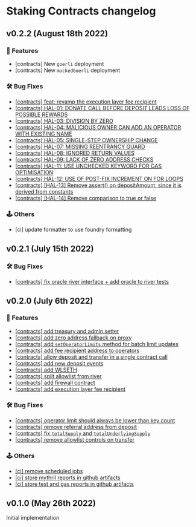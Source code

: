 # Staking Contracts changelog

## v0.2.2 (August 18th 2022)

### :dizzy: Features

- [contracts] New `goerli` deployment
- [contracts] New `mockedGoerli` deployment

### :hammer_and_wrench: Bug Fixes

- [[contracts] feat: revamp the execution layer fee recipient](https://github.com/River-Protocol/river-contracts/pull/104)
- [[contracts] HAL-01: DONATE CALL BEFORE DEPOSIT LEADS LOSS OF POSSIBLE REWARDS](https://github.com/River-Protocol/river-contracts/pull/93)
- [[contracts] HAL-03: DIVISION BY ZERO](https://github.com/River-Protocol/river-contracts/pull/103)
- [[contracts] HAL-04: MALICIOUS OWNER CAN ADD AN OPERATOR WITH EXISTING NAME](https://github.com/River-Protocol/river-contracts/pull/95)
- [[contracts] HAL-05: SINGLE-STEP OWNERSHIP CHANGE](https://github.com/River-Protocol/river-contracts/pull/96)
- [[contracts] HAL-07: MISSING REENTRANCY GUARD](https://github.com/River-Protocol/river-contracts/pull/97)
- [[contracts] HAL-08: IGNORED RETURN VALUES](https://github.com/River-Protocol/river-contracts/pull/98)
- [[contracts] HAL-09: LACK OF ZERO ADDRESS CHECKS](https://github.com/River-Protocol/river-contracts/pull/99)
- [[contracts] HAL-11: USE UNCHECKED KEYWORD FOR GAS OPTIMISATION](https://github.com/River-Protocol/river-contracts/pull/100)
- [[contracts] HAL-12: USE OF POST-FIX INCREMENT ON FOR LOOPS](https://github.com/River-Protocol/river-contracts/pull/100)
- [[contracts] [HAL-13] Remove assert() on depositAmount, since it is derived from constants](https://github.com/River-Protocol/river-contracts/pull/101)
- [[contracts] [HAL-14] Remove comparison to true or false](https://github.com/River-Protocol/river-contracts/pull/102)

### 🕹️ Others

- [ci] update formatter to use foundry formatting

## v0.2.1 (July 15th 2022)

### :hammer_and_wrench: Bug Fixes

- [[contracts] fix oracle river interface + add oracle to river tests](https://github.com/River-Protocol/river-contracts/pull/79)

## v0.2.0 (July 6th 2022)

### :dizzy: Features

- [[contracts] add treasury and admin setter](https://github.com/River-Protocol/river-contracts/pull/75)
- [[contracts] add zero address fallback on proxy](https://github.com/River-Protocol/river-contracts/pull/74)
- [[contracts] add `setOperatorLimits` method for batch limit updates](https://github.com/River-Protocol/river-contracts/pull/72)
- [[contracts] add fee recipient address to operators](https://github.com/River-Protocol/river-contracts/pull/71)
- [[contracts] allow deposit and transfer in a single contract call](https://github.com/River-Protocol/river-contracts/pull/69)
- [[contracts] add new deposit events](https://github.com/River-Protocol/river-contracts/pull/62)
- [[contracts] add WLSETH](https://github.com/River-Protocol/river-contracts/pull/57)
- [[contracts] split allowlist from river](https://github.com/River-Protocol/river-contracts/pull/41)
- [[contracts] add firewall contract](https://github.com/River-Protocol/river-contracts/pull/36)
- [[contracts] add execution layer fee recipient](https://github.com/River-Protocol/river-contracts/pull/35)

### :hammer_and_wrench: Bug Fixes

- [[contracts] operator limit should always be lower than key count](https://github.com/River-Protocol/river-contracts/pull/70)
- [[contracts] remove referral address from deposit](https://github.com/River-Protocol/river-contracts/pull/68)
- [[contracts] fix `totalSupply` and `totalUnderlyingSupply`](https://github.com/River-Protocol/river-contracts/pull/64)
- [[contracts] remove allowlist controls on transfer](https://github.com/River-Protocol/river-contracts/pull/61)

### 🕹️ Others

- [[ci] remove scheduled jobs](https://github.com/River-Protocol/river-contracts/pull/76)
- [[ci] store mythril reports in github artifacts](https://github.com/River-Protocol/river-contracts/pull/67)
- [[ci] store test and gas reports in github artifacts](https://github.com/River-Protocol/river-contracts/pull/66)


## v0.1.0 (May 26th 2022)

Initial implementation